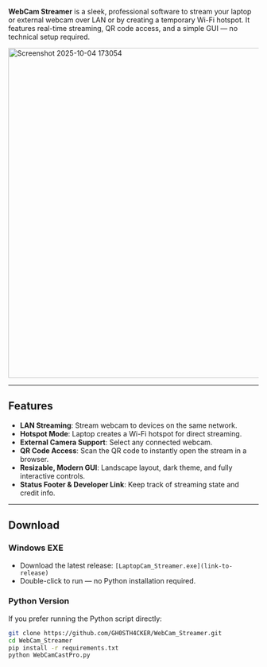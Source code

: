 
**WebCam Streamer** is a sleek, professional software to stream your laptop or external webcam over LAN or by creating a temporary Wi-Fi hotspot. It features real-time streaming, QR code access, and a simple GUI — no technical setup required.  

<img width="1127" height="664" alt="Screenshot 2025-10-04 173054" src="https://github.com/user-attachments/assets/979540c2-3732-426c-b138-f03138b57ed2" />

---

## Features

- **LAN Streaming**: Stream webcam to devices on the same network.  
- **Hotspot Mode**: Laptop creates a Wi-Fi hotspot for direct streaming.  
- **External Camera Support**: Select any connected webcam.  
- **QR Code Access**: Scan the QR code to instantly open the stream in a browser.  
- **Resizable, Modern GUI**: Landscape layout, dark theme, and fully interactive controls.  
- **Status Footer & Developer Link**: Keep track of streaming state and credit info.  

---

## Download

### Windows EXE

- Download the latest release: `[LaptopCam_Streamer.exe](link-to-release)`  
- Double-click to run — no Python installation required.  

### Python Version

If you prefer running the Python script directly:

```bash
git clone https://github.com/GH0STH4CKER/WebCam_Streamer.git
cd WebCam_Streamer
pip install -r requirements.txt
python WebCamCastPro.py
